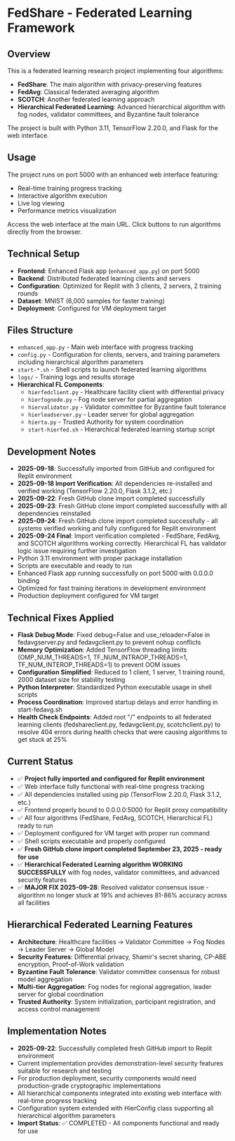 # FedShare - Federated Learning Framework

## Overview
This is a federated learning research project implementing four algorithms:
- **FedShare**: The main algorithm with privacy-preserving features
- **FedAvg**: Classical federated averaging algorithm  
- **SCOTCH**: Another federated learning approach
- **Hierarchical Federated Learning**: Advanced hierarchical algorithm with fog nodes, validator committees, and Byzantine fault tolerance

The project is built with Python 3.11, TensorFlow 2.20.0, and Flask for the web interface.

## Usage
The project runs on port 5000 with an enhanced web interface featuring:
- Real-time training progress tracking
- Interactive algorithm execution
- Live log viewing
- Performance metrics visualization

Access the web interface at the main URL. Click buttons to run algorithms directly from the browser.

## Technical Setup
- **Frontend**: Enhanced Flask app (`enhanced_app.py`) on port 5000
- **Backend**: Distributed federated learning clients and servers
- **Configuration**: Optimized for Replit with 3 clients, 2 servers, 2 training rounds
- **Dataset**: MNIST (6,000 samples for faster training)
- **Deployment**: Configured for VM deployment target

## Files Structure
- `enhanced_app.py` - Main web interface with progress tracking
- `config.py` - Configuration for clients, servers, and training parameters including hierarchical algorithm parameters
- `start-*.sh` - Shell scripts to launch federated learning algorithms
- `logs/` - Training logs and results storage
- **Hierarchical FL Components**:
  - `hierfedclient.py` - Healthcare facility client with differential privacy
  - `hierfognode.py` - Fog node server for partial aggregation
  - `hiervalidator.py` - Validator committee for Byzantine fault tolerance
  - `hierleadserver.py` - Leader server for global aggregation
  - `hierta.py` - Trusted Authority for system coordination
  - `start-hierfed.sh` - Hierarchical federated learning startup script

## Development Notes  
- **2025-09-18**: Successfully imported from GitHub and configured for Replit environment
- **2025-09-18 Import Verification**: All dependencies re-installed and verified working (TensorFlow 2.20.0, Flask 3.1.2, etc.)
- **2025-09-22**: Fresh GitHub clone import completed successfully
- **2025-09-23**: Fresh GitHub clone import completed successfully with all dependencies reinstalled
- **2025-09-24**: Fresh GitHub clone import completed successfully - all systems verified working and fully configured for Replit environment
- **2025-09-24 Final**: Import verification completed - FedShare, FedAvg, and SCOTCH algorithms working correctly. Hierarchical FL has validator logic issue requiring further investigation
- Python 3.11 environment with proper package installation
- Scripts are executable and ready to run
- Enhanced Flask app running successfully on port 5000 with 0.0.0.0 binding
- Optimized for fast training iterations in development environment
- Production deployment configured for VM target

## Technical Fixes Applied
- **Flask Debug Mode**: Fixed debug=False and use_reloader=False in fedavgserver.py and fedavgclient.py to prevent nohup conflicts
- **Memory Optimization**: Added TensorFlow threading limits (OMP_NUM_THREADS=1, TF_NUM_INTRAOP_THREADS=1, TF_NUM_INTEROP_THREADS=1) to prevent OOM issues
- **Configuration Simplified**: Reduced to 1 client, 1 server, 1 training round, 2000 dataset size for stability testing
- **Python Interpreter**: Standardized Python executable usage in shell scripts
- **Process Coordination**: Improved startup delays and error handling in start-fedavg.sh
- **Health Check Endpoints**: Added root "/" endpoints to all federated learning clients (fedshareclient.py, fedavgclient.py, scotchclient.py) to resolve 404 errors during health checks that were causing algorithms to get stuck at 25%

## Current Status  
- ✅ **Project fully imported and configured for Replit environment**
- ✅ Web interface fully functional with real-time progress tracking
- ✅ All dependencies installed using pip (TensorFlow 2.20.0, Flask 3.1.2, etc.)
- ✅ Frontend properly bound to 0.0.0.0:5000 for Replit proxy compatibility
- ✅ All four algorithms (FedShare, FedAvg, SCOTCH, Hierarchical FL) ready to run
- ✅ Deployment configured for VM target with proper run command
- ✅ Shell scripts executable and properly configured
- ✅ **Fresh GitHub clone import completed September 23, 2025 - ready for use**
- ✅ **Hierarchical Federated Learning algorithm WORKING SUCCESSFULLY** with fog nodes, validator committees, and advanced security features
- ✅ **MAJOR FIX 2025-09-28**: Resolved validator consensus issue - algorithm no longer stuck at 19% and achieves 81-86% accuracy across all facilities

## Hierarchical Federated Learning Features
- **Architecture**: Healthcare facilities → Validator Committee → Fog Nodes → Leader Server → Global Model
- **Security Features**: Differential privacy, Shamir's secret sharing, CP-ABE encryption, Proof-of-Work validation
- **Byzantine Fault Tolerance**: Validator committee consensus for robust model aggregation
- **Multi-tier Aggregation**: Fog nodes for regional aggregation, leader server for global coordination
- **Trusted Authority**: System initialization, participant registration, and access control management

## Implementation Notes
- **2025-09-22**: Successfully completed fresh GitHub import to Replit environment
- Current implementation provides demonstration-level security features suitable for research and testing
- For production deployment, security components would need production-grade cryptographic implementations
- All hierarchical components integrated into existing web interface with real-time progress tracking
- Configuration system extended with HierConfig class supporting all hierarchical algorithm parameters
- **Import Status**: ✅ COMPLETED - All components functional and ready for use